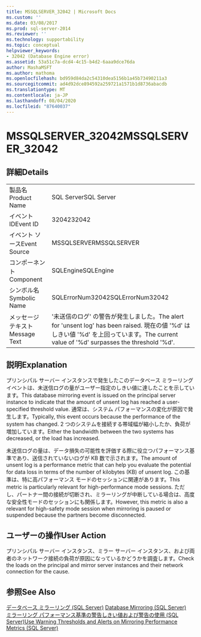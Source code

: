 ```yaml
---
title: MSSQLSERVER_32042 | Microsoft Docs
ms.custom: ''
ms.date: 03/08/2017
ms.prod: sql-server-2014
ms.reviewer: ''
ms.technology: supportability
ms.topic: conceptual
helpviewer_keywords:
- 32042 (Database Engine error)
ms.assetid: 53a51c7a-dcd4-4c15-b4d2-6aaa9dce76da
author: MashaMSFT
ms.author: mathoma
ms.openlocfilehash: bd959d84da2c54310dea5156b1a45b73490211a3
ms.sourcegitcommit: ad4d92dce894592a259721a1571b1d8736abacdb
ms.translationtype: MT
ms.contentlocale: ja-JP
ms.lasthandoff: 08/04/2020
ms.locfileid: "87640037"
---
```

# <a name="mssqlserver_32042"></a><span data-ttu-id="fa11a-102">MSSQLSERVER_32042</span><span class="sxs-lookup"><span data-stu-id="fa11a-102">MSSQLSERVER_32042</span></span>
    
## <a name="details"></a><span data-ttu-id="fa11a-103">詳細</span><span class="sxs-lookup"><span data-stu-id="fa11a-103">Details</span></span>  
  
|||  
|-|-|  
|<span data-ttu-id="fa11a-104">製品名</span><span class="sxs-lookup"><span data-stu-id="fa11a-104">Product Name</span></span>|<span data-ttu-id="fa11a-105">SQL Server</span><span class="sxs-lookup"><span data-stu-id="fa11a-105">SQL Server</span></span>|  
|<span data-ttu-id="fa11a-106">イベント ID</span><span class="sxs-lookup"><span data-stu-id="fa11a-106">Event ID</span></span>|<span data-ttu-id="fa11a-107">32042</span><span class="sxs-lookup"><span data-stu-id="fa11a-107">32042</span></span>|  
|<span data-ttu-id="fa11a-108">イベント ソース</span><span class="sxs-lookup"><span data-stu-id="fa11a-108">Event Source</span></span>|<span data-ttu-id="fa11a-109">MSSQLSERVER</span><span class="sxs-lookup"><span data-stu-id="fa11a-109">MSSQLSERVER</span></span>|  
|<span data-ttu-id="fa11a-110">コンポーネント</span><span class="sxs-lookup"><span data-stu-id="fa11a-110">Component</span></span>|<span data-ttu-id="fa11a-111">SQLEngine</span><span class="sxs-lookup"><span data-stu-id="fa11a-111">SQLEngine</span></span>|  
|<span data-ttu-id="fa11a-112">シンボル名</span><span class="sxs-lookup"><span data-stu-id="fa11a-112">Symbolic Name</span></span>|<span data-ttu-id="fa11a-113">SQLErrorNum32042</span><span class="sxs-lookup"><span data-stu-id="fa11a-113">SQLErrorNum32042</span></span>|  
|<span data-ttu-id="fa11a-114">メッセージ テキスト</span><span class="sxs-lookup"><span data-stu-id="fa11a-114">Message Text</span></span>|<span data-ttu-id="fa11a-115">'未送信のログ' の警告が発生しました。</span><span class="sxs-lookup"><span data-stu-id="fa11a-115">The alert for 'unsent log' has been raised.</span></span> <span data-ttu-id="fa11a-116">現在の値 '%d' はしきい値 '%d' を上回っています。</span><span class="sxs-lookup"><span data-stu-id="fa11a-116">The current value of '%d' surpasses the threshold '%d'.</span></span>|  
  
## <a name="explanation"></a><span data-ttu-id="fa11a-117">説明</span><span class="sxs-lookup"><span data-stu-id="fa11a-117">Explanation</span></span>  
 <span data-ttu-id="fa11a-118">プリンシパル サーバー インスタンスで発生したこのデータベース ミラーリング イベントは、未送信ログの量がユーザー指定のしきい値に達したことを示しています。</span><span class="sxs-lookup"><span data-stu-id="fa11a-118">This database mirroring event is issued on the principal server instance to indicate that the amount of unsent log has reached a user-specified threshold value.</span></span> <span data-ttu-id="fa11a-119">通常は、システム パフォーマンスの変化が原因で発生します。</span><span class="sxs-lookup"><span data-stu-id="fa11a-119">Typically, this event occurs because the performance of the system has changed.</span></span> <span data-ttu-id="fa11a-120">2 つのシステムを接続する帯域幅が縮小したか、負荷が増加しています。</span><span class="sxs-lookup"><span data-stu-id="fa11a-120">Either the bandwidth between the two systems has decreased, or the load has increased.</span></span>  
  
 <span data-ttu-id="fa11a-121">未送信ログの量は、データ損失の可能性を評価する際に役立つパフォーマンス基準であり、送信されていないログが KB 数で示されます。</span><span class="sxs-lookup"><span data-stu-id="fa11a-121">The amount of unsent log is a performance metric that can help you evaluate the potential for data loss in terms of the number of kilobytes (KB) of unsent log.</span></span> <span data-ttu-id="fa11a-122">この基準は、特に高パフォーマンス モードのセッションに関連があります。</span><span class="sxs-lookup"><span data-stu-id="fa11a-122">This metric is particularly relevant for high-performance mode sessions.</span></span> <span data-ttu-id="fa11a-123">ただし、パートナー間の接続が切断され、ミラーリングが中断している場合は、高度な安全性モードのセッションにも関係します。</span><span class="sxs-lookup"><span data-stu-id="fa11a-123">However, this metric is also a relevant for high-safety mode session when mirroring is paused or suspended because the partners become disconnected.</span></span>  
  
## <a name="user-action"></a><span data-ttu-id="fa11a-124">ユーザーの操作</span><span class="sxs-lookup"><span data-stu-id="fa11a-124">User Action</span></span>  
 <span data-ttu-id="fa11a-125">プリンシパル サーバー インスタンス、ミラー サーバー インスタンス、および両者のネットワーク接続の負荷が原因になっているかどうかを調査します。</span><span class="sxs-lookup"><span data-stu-id="fa11a-125">Check the loads on the principal and mirror server instances and their network connection for the cause.</span></span>  
  
## <a name="see-also"></a><span data-ttu-id="fa11a-126">参照</span><span class="sxs-lookup"><span data-stu-id="fa11a-126">See Also</span></span>  
 <span data-ttu-id="fa11a-127">[データベース ミラーリング &#40;SQL Server&#41;](../../database-engine/database-mirroring/database-mirroring-sql-server.md) </span><span class="sxs-lookup"><span data-stu-id="fa11a-127">[Database Mirroring &#40;SQL Server&#41;](../../database-engine/database-mirroring/database-mirroring-sql-server.md) </span></span>  
 [<span data-ttu-id="fa11a-128">ミラーリング パフォーマンス基準の警告しきい値および警告の使用 &#40;SQL Server&#41;</span><span class="sxs-lookup"><span data-stu-id="fa11a-128">Use Warning Thresholds and Alerts on Mirroring Performance Metrics &#40;SQL Server&#41;</span></span>](../../database-engine/database-mirroring/use-warning-thresholds-and-alerts-on-mirroring-performance-metrics-sql-server.md)  
  
  
